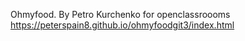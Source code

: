 Ohmyfood.
By Petro Kurchenko for openclassroooms
https://peterspain8.github.io/ohmyfoodgit3/index.html
